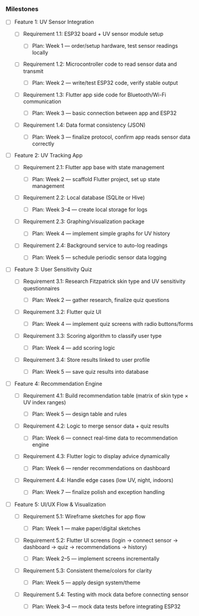 ### Milestones

* [ ] Feature 1: UV Sensor Integration

  * [ ] Requirement 1.1: ESP32 board + UV sensor module setup

    * [ ] Plan: Week 1 — order/setup hardware, test sensor readings locally
  * [ ] Requirement 1.2: Microcontroller code to read sensor data and transmit

    * [ ] Plan: Week 2 — write/test ESP32 code, verify stable output
  * [ ] Requirement 1.3: Flutter app side code for Bluetooth/Wi-Fi communication

    * [ ] Plan: Week 3 — basic connection between app and ESP32
  * [ ] Requirement 1.4: Data format consistency (JSON)

    * [ ] Plan: Week 3 — finalize protocol, confirm app reads sensor data correctly

* [ ] Feature 2: UV Tracking App

  * [ ] Requirement 2.1: Flutter app base with state management

    * [ ] Plan: Week 2 — scaffold Flutter project, set up state management
  * [ ] Requirement 2.2: Local database (SQLite or Hive)

    * [ ] Plan: Week 3–4 — create local storage for logs
  * [ ] Requirement 2.3: Graphing/visualization package

    * [ ] Plan: Week 4 — implement simple graphs for UV history
  * [ ] Requirement 2.4: Background service to auto-log readings

    * [ ] Plan: Week 5 — schedule periodic sensor data logging

* [ ] Feature 3: User Sensitivity Quiz

  * [ ] Requirement 3.1: Research Fitzpatrick skin type and UV sensitivity questionnaires

    * [ ] Plan: Week 2 — gather research, finalize quiz questions
  * [ ] Requirement 3.2: Flutter quiz UI

    * [ ] Plan: Week 4 — implement quiz screens with radio buttons/forms
  * [ ] Requirement 3.3: Scoring algorithm to classify user type

    * [ ] Plan: Week 4 — add scoring logic
  * [ ] Requirement 3.4: Store results linked to user profile

    * [ ] Plan: Week 5 — save quiz results into database

* [ ] Feature 4: Recommendation Engine

  * [ ] Requirement 4.1: Build recommendation table (matrix of skin type × UV index ranges)

    * [ ] Plan: Week 5 — design table and rules
  * [ ] Requirement 4.2: Logic to merge sensor data + quiz results

    * [ ] Plan: Week 6 — connect real-time data to recommendation engine
  * [ ] Requirement 4.3: Flutter logic to display advice dynamically

    * [ ] Plan: Week 6 — render recommendations on dashboard
  * [ ] Requirement 4.4: Handle edge cases (low UV, night, indoors)

    * [ ] Plan: Week 7 — finalize polish and exception handling

* [ ] Feature 5: UI/UX Flow & Visualization

  * [ ] Requirement 5.1: Wireframe sketches for app flow

    * [ ] Plan: Week 1 — make paper/digital sketches
  * [ ] Requirement 5.2: Flutter UI screens (login → connect sensor → dashboard → quiz → recommendations → history)

    * [ ] Plan: Week 2–5 — implement screens incrementally
  * [ ] Requirement 5.3: Consistent theme/colors for clarity

    * [ ] Plan: Week 5 — apply design system/theme
  * [ ] Requirement 5.4: Testing with mock data before connecting sensor

    * [ ] Plan: Week 3–4 — mock data tests before integrating ESP32

